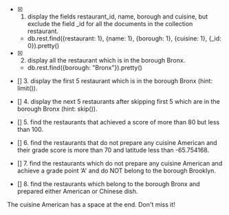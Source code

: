 - [x] 1. display the fields restaurant_id, name, borough and cuisine, but exclude the field \_id for all the documents in the collection restaurant.

  - db.rest.find({restaurant: 1}, {name: 1}, {borough: 1}, {cuisine: 1}, {\_id: 0}).pretty()

- [x] 2. display all the restaurant which is in the borough Bronx.

  - db.rest.find({borough: "Bronx"}).pretty()

- [] 3. display the first 5 restaurant which is in the borough Bronx (hint: limit()).

- [] 4. display the next 5 restaurants after skipping first 5 which are in the borough Bronx (hint: skip()).

- [] 5. find the restaurants that achieved a score of more than 80 but less than 100.

- [] 6. find the restaurants that do not prepare any cuisine American and their grade score is more than 70 and latitude less than -65.754168.

- [] 7. find the restaurants which do not prepare any cuisine American and achieve a grade point ‘A' and do NOT belong to the borough Brooklyn.

- [] 8. find the restaurants which belong to the borough Bronx and prepared either American or Chinese dish.

The cuisine American has a space at the end. Don't miss it!
